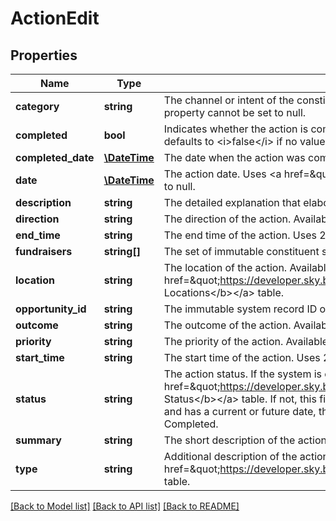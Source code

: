 # ActionEdit

## Properties
Name | Type | Description | Notes
------------ | ------------- | ------------- | -------------
**category** | **string** | The channel or intent of the constituent interaction. Available values are &lt;i&gt;Phone Call&lt;/i&gt;, &lt;i&gt;Meeting&lt;/i&gt;, &lt;i&gt;Mailing&lt;/i&gt;, &lt;i&gt;Email&lt;/i&gt;, and &lt;i&gt;Task/Other&lt;/i&gt;. This property cannot be set to null. | [optional] 
**completed** | **bool** | Indicates whether the action is complete. If the system is configured to use custom action statuses, this value is based on the action status value. This property defaults to &lt;i&gt;false&lt;/i&gt; if no value is provided. | [optional] 
**completed_date** | [**\DateTime**](\DateTime.md) | The date when the action was completed. Uses &lt;a href&#x3D;\&quot;https://tools.ietf.org/html/rfc3339\&quot;&gt;ISO-8601 format: &lt;/a&gt;&lt;i&gt;1969-11-21T10:29:43&lt;/i&gt;. | [optional] 
**date** | [**\DateTime**](\DateTime.md) | The action date. Uses &lt;a href&#x3D;\&quot;https://tools.ietf.org/html/rfc3339\&quot;&gt;ISO-8601 format: &lt;/a&gt;&lt;i&gt;1969-11-21T10:29:43&lt;/i&gt;. This property cannot be set to null. | [optional] 
**description** | **string** | The detailed explanation that elaborates on the action summary. | [optional] 
**direction** | **string** | The direction of the action. Available values are &lt;i&gt;Inbound&lt;/i&gt; and &lt;i&gt;Outbound&lt;/i&gt;. | [optional] 
**end_time** | **string** | The end time of the action. Uses 24-hour time in the &lt;i&gt;HH:mm&lt;/i&gt; format. For example, 17:30 represents 5:30 p.m. | [optional] 
**fundraisers** | **string[]** | The set of immutable constituent system record IDs for the fundraisers associated with the action. | [optional] 
**location** | **string** | The location of the action. Available values are the entries in the &lt;a href&#x3D;\&quot;https://developer.sky.blackbaud.com/docs/services/56b76470069a0509c8f1c5b3/operations/ListActionLocations\&quot;&gt;&lt;b&gt;Action Locations&lt;/b&gt;&lt;/a&gt; table. | [optional] 
**opportunity_id** | **string** | The immutable system record ID of the opportunity associated with the action. | [optional] 
**outcome** | **string** | The outcome of the action. Available values are &lt;i&gt;Successful&lt;/i&gt; and &lt;i&gt;Unsuccessful&lt;/i&gt;. | [optional] 
**priority** | **string** | The priority of the action. Available values are &lt;i&gt;Normal&lt;/i&gt;, &lt;i&gt;High&lt;/i&gt;, and &lt;i&gt;Low&lt;/i&gt;. The default is &lt;i&gt;Normal&lt;/i&gt;. | [optional] 
**start_time** | **string** | The start time of the action. Uses 24-hour time in the &lt;i&gt;HH:mm&lt;/i&gt; format. For example, 17:30 represents 5:30 p.m. | [optional] 
**status** | **string** | The action status. If the system is configured to use custom action statuses, available values are the entries in the &lt;a href&#x3D;\&quot;https://developer.sky.blackbaud.com/docs/services/56b76470069a0509c8f1c5b3/operations/ListActionStatusTypes\&quot;&gt;&lt;b&gt;Action Status&lt;/b&gt;&lt;/a&gt; table. If not, this field computes the status based on the &lt;code&gt;completed&lt;/code&gt; and &lt;code&gt;date&lt;/code&gt; properties: If an action is not completed and has a current or future date, the status is Open; if an action is not completed and has a past date, the status is Past due; and if an action is completed, the status is Completed. | [optional] 
**summary** | **string** | The short description of the action that appears at the top of the record. Character limit: 255. | [optional] 
**type** | **string** | Additional description of the action to complement the category. Available values are the entries in the &lt;a href&#x3D;\&quot;https://developer.sky.blackbaud.com/docs/services/56b76470069a0509c8f1c5b3/operations/ListActionTypes\&quot;&gt;&lt;b&gt;Actions&lt;/b&gt;&lt;/a&gt; table. | [optional] 

[[Back to Model list]](../../README.md#documentation-for-models) [[Back to API list]](../../README.md#documentation-for-api-endpoints) [[Back to README]](../../README.md)

